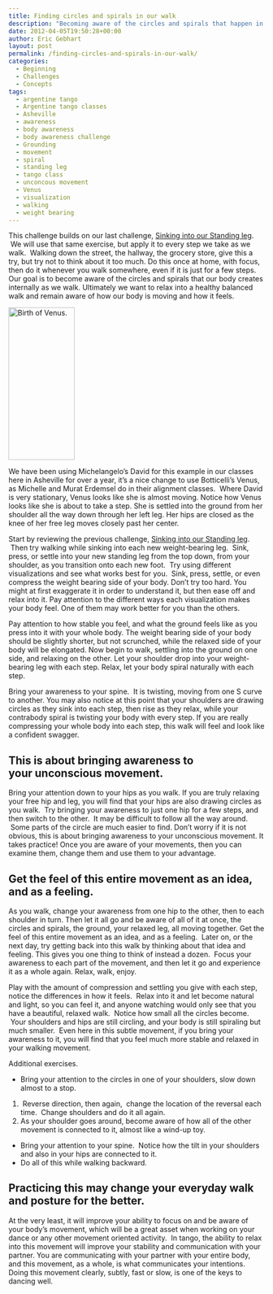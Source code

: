 ```yaml
---
title: Finding circles and spirals in our walk
description: "Becoming aware of the circles and spirals that happen in our body as we walk."
date: 2012-04-05T19:50:28+00:00
author: Eric Gebhart
layout: post
permalink: /finding-circles-and-spirals-in-our-walk/
categories:
  - Beginning
  - Challenges
  - Concepts
tags:
  - argentine tango
  - Argentine tango classes
  - Asheville
  - awareness
  - body awareness
  - body awareness challenge
  - Grounding
  - movement
  - spiral
  - standing leg
  - tango class
  - unconcous movement
  - Venus
  - visualization
  - walking
  - weight bearing
---
```


This challenge builds on our last challenge, [Sinking into our Standing leg](http://tangobreath.com/sinking-into-our-standing-leg/ "Sinking into our standing leg.").  We will use that same exercise, but apply it to every step we take as we walk.  Walking down the street, the hallway, the grocery store, give this a try, but try not to think about it too much. Do this once at home, with focus, then do it whenever you walk somewhere, even if it is just for a few steps. Our goal is to become aware of the circles and spirals that our body creates internally as we walk. Ultimately we want to relax into a healthy balanced walk and remain aware of how our body is moving and how it feels.

<!--more-->

[<img class="size-medium wp-image-99288 alignleft" title="botticelli-birth-venus_crop" alt="Birth of Venus." src="http://tangobreath.com/wp-content/uploads/2012/04/botticelli-birth-venus_crop-130x300.png" width="130" height="300" srcset="http://tangobreath.com/wp-content/uploads/2012/04/botticelli-birth-venus_crop-130x300.png 130w, http://tangobreath.com/wp-content/uploads/2012/04/botticelli-birth-venus_crop.png 381w" sizes="(max-width: 130px) 100vw, 130px" />](http://tangobreath.com/wp-content/uploads/2012/04/botticelli-birth-venus_crop.png)

We have been using Michelangelo&#8217;s David for this example in our classes here in Asheville for over a year, it&#8217;s a nice change to use Botticelli&#8217;s Venus, as Michelle and Murat Erdemsel do in their alignment classes.  Where David is very stationary, Venus looks like she is almost moving. Notice how Venus looks like she is about to take a step. She is settled into the ground from her shoulder all the way down through her left leg. Her hips are closed as the knee of her free leg moves closely past her center.

Start by reviewing the previous challenge, [Sinking into our Standing leg](http://tangobreath.com/sinking-into-our-standing-leg/ "Sinking into our standing leg.").  Then try walking while sinking into each new weight-bearing leg.  Sink, press, or settle into your new standing leg from the top down, from your shoulder, as you transition onto each new foot.  Try using different visualizations and see what works best for you.  Sink, press, settle, or even compress the weight bearing side of your body. Don&#8217;t try too hard. You might at first exaggerate it in order to understand it, but then ease off and relax into it. Pay attention to the different ways each visualization makes your body feel. One of them may work better for you than the others.

Pay attention to how stable you feel, and what the ground feels like as you press into it with your whole body. The weight bearing side of your body should be slightly shorter, but not scrunched, while the relaxed side of your body will be elongated. Now begin to walk, settling into the ground on one side, and relaxing on the other. Let your shoulder drop into your weight-bearing leg with each step. Relax, let your body spiral naturally with each step.

Bring your awareness to your spine.  It is twisting, moving from one S curve to another. You may also notice at this point that your shoulders are drawing circles as they sink into each step, then rise as they relax, while your contrabody spiral is twisting your body with every step. If you are really compressing your whole body into each step, this walk will feel and look like a confident swagger.

## This is about bringing awareness to your unconscious movement.

Bring your attention down to your hips as you walk. If you are truly relaxing your free hip and leg, you will find that your hips are also drawing circles as you walk.  Try bringing your awareness to just one hip for a few steps, and then switch to the other.  It may be difficult to follow all the way around.  Some parts of the circle are much easier to find. Don&#8217;t worry if it is not obvious, this is about bringing awareness to your unconscious movement. It takes practice! Once you are aware of your movements, then you can examine them, change them and use them to your advantage.

## Get the feel of this entire movement as an idea, and as a feeling.

As you walk, change your awareness from one hip to the other, then to each shoulder in turn. Then let it all go and be aware of all of it at once, the circles and spirals, the ground, your relaxed leg, all moving together. Get the feel of this entire movement as an idea, and as a feeling.  Later on, or the next day, try getting back into this walk by thinking about that idea and feeling. This gives you one thing to think of instead a dozen.  Focus your awareness to each part of the movement, and then let it go and experience it as a whole again. Relax, walk, enjoy.

Play with the amount of compression and settling you give with each step, notice the differences in how it feels.  Relax into it and let become natural and light, so you can feel it, and anyone watching would only see that you have a beautiful, relaxed walk.  Notice how small all the circles become.  Your shoulders and hips are still circling, and your body is still spiraling but much smaller.  Even here in this subtle movement, if you bring your awareness to it, you will find that you feel much more stable and relaxed in your walking movement.

Additional exercises.

  * Bring your attention to the circles in one of your shoulders, slow down almost to a stop.

  1.  Reverse direction, then again,  change the location of the reversal each time.  Change shoulders and do it all again.
  2. As your shoulder goes around, become aware of how all of the other movement is connected to it, almost like a wind-up toy.

  * Bring your attention to your spine.  Notice how the tilt in your shoulders and also in your hips are connected to it.
  * Do all of this while walking backward.

## Practicing this may change your everyday walk and posture for the better.

At the very least, it will improve your ability to focus on and be aware of your body&#8217;s movement, which will be a great asset when working on your dance or any other movement oriented activity.  In tango, the ability to relax into this movement will improve your stability and communication with your partner. You are communicating with your partner with your entire body, and this movement, as a whole, is what communicates your intentions. Doing this movement clearly, subtly, fast or slow, is one of the keys to dancing well.

